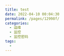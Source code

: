 ```yaml
---
title: test
date: 2022-04-10 00:04:30
permalink: /pages/12998f/
categories:
  - 运维
  - 监控
  - 监控密码
tags:
  - 
---
```


